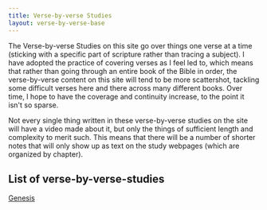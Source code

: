 ```yaml
---
title: Verse-by-verse Studies
layout: verse-by-verse-base
---
```


<!--

The verse-by-verse studies on this site provide detailed interpretation, in the manner of an opinionated technical commentary. Their primary purpose is to establish the meaning of the text with a rigorous, step-by-step approach that leaves nothing out, sacrificing a degree of brevity for depth.

So what is the difference between the verse-by-verse studies and study notes on this site? The short version is that the verse-by-verse studies justify the interpretations presented, while the study notes simply assert them. The study notes also contain helpful notes for intermediate students of Greek/Hebrew (notes not so much focused on establishing meaning as saving time for such students), while the verse-by-verse studies often include an embedded original translation of the text (currently more for the Greek New Testament than the Hebrew Old Testament; my Greek is stronger than my Hebrew).
-->

The Verse-by-verse Studies on this site go over things one verse at a time (sticking with a specific part of scripture rather than tracing a subject). I have adopted the practice of covering verses as I feel led to, which means that rather than going through an entire book of the Bible in order, the verse-by-verse content on this site will tend to be more scattershot, tackling some difficult verses here and there across many different books. Over time, I hope to have the coverage and continuity increase, to the point it isn't so sparse.

Not every single thing written in these verse-by-verse studies on the site will have a video made about it, but only the things of sufficient length and complexity to merit such. This means that there will be a number of shorter notes that will only show up as text on the study webpages (which are organized by chapter).

## List of verse-by-verse-studies

<div class="list-item">
	<div class="list-item-title-row">
		<a href="genesis" class="list-item-title">Genesis</a>
	</div>
</div>

<!-- <ul> -->
<!-- <li><a href="genesis">Genesis</a></li> -->
<!-- <li><a href="exodus">Exodus</a></li> -->
<!-- <li><a href="leviticus">Leviticus</a></li> -->
<!-- <li><a href="numbers">Numbers</a></li> -->
<!-- <li><a href="deuteronomy">Deuteronomy</a></li> -->
<!-- <li><a href="joshua">Joshua</a></li> -->
<!-- <li><a href="judges">Judges</a></li> -->
<!-- <li><a href="ruth">Ruth</a></li> -->
<!-- <li><a href="1-samuel">1 Samuel</a></li> -->
<!-- <li><a href="2-samuel">2 Samuel</a></li> -->
<!-- <li><a href="1-kings">1 Kings</a></li> -->
<!-- <li><a href="2-kings">2 Kings</a></li> -->
<!-- <li><a href="1-chronicles">1 Chronicles</a></li> -->
<!-- <li><a href="2-chronicles">2 Chronicles</a></li> -->
<!-- <li><a href="ezra">Ezra</a></li> -->
<!-- <li><a href="nehemiah">Nehemiah</a></li> -->
<!-- <li><a href="esther">Esther</a></li> -->
<!-- <li><a href="job">Job</a></li> -->
<!-- <li><a href="psalm">Psalm</a></li> -->
<!-- <li><a href="proverbs">Proverbs</a></li> -->
<!-- <li><a href="ecclesiastes">Ecclesiastes</a></li> -->
<!-- <li><a href="song-of-solomon">Song of Solomon</a></li> -->
<!-- <li><a href="isaiah">Isaiah</a></li> -->
<!-- <li><a href="jeremiah">Jeremiah</a></li> -->
<!-- <li><a href="lamentations">Lamentations</a></li> -->
<!-- <li><a href="ezekiel">Ezekiel</a></li> -->
<!-- <li><a href="daniel">Daniel</a></li> -->
<!-- <li><a href="hosea">Hosea</a></li> -->
<!-- <li><a href="joel">Joel</a></li> -->
<!-- <li><a href="amos">Amos</a></li> -->
<!-- <li><a href="obadiah">Obadiah</a></li> -->
<!-- <li><a href="jonah">Jonah</a></li> -->
<!-- <li><a href="micah">Micah</a></li> -->
<!-- <li><a href="nahum">Nahum</a></li> -->
<!-- <li><a href="habakkuk">Habakkuk</a></li> -->
<!-- <li><a href="zephaniah">Zephaniah</a></li> -->
<!-- <li><a href="haggai">Haggai</a></li> -->
<!-- <li><a href="zechariah">Zechariah</a></li> -->
<!-- <li><a href="malachi">Malachi</a></li> -->
<!-- <li><a href="matthew">Matthew</a></li> -->
<!-- <li><a href="mark">Mark</a></li> -->
<!-- <li><a href="luke">Luke</a></li> -->
<!-- <li><a href="john">John</a></li> -->
<!-- <li><a href="acts">Acts</a></li> -->
<!-- <li><a href="romans">Romans</a></li> -->
<!-- <li><a href="1-corinthians">1 Corinthians</a></li> -->
<!-- <li><a href="2-corinthians">2 Corinthians</a></li> -->
<!-- <li><a href="galatians">Galatians</a></li> -->
<!-- <li><a href="ephesians">Ephesians</a></li> -->
<!-- <li><a href="philippians">Philippians</a></li> -->
<!-- <li><a href="colossians">Colossians</a></li> -->
<!-- <li><a href="1-thessalonians">1 Thessalonians</a></li> -->
<!-- <li><a href="2-thessalonians">2 Thessalonians</a></li> -->
<!-- <li><a href="1-timothy">1 Timothy</a></li> -->
<!-- <li><a href="2-timothy">2 Timothy</a></li> -->
<!-- <li><a href="titus">Titus</a></li> -->
<!-- <li><a href="philemon">Philemon</a></li> -->
<!-- <li><a href="hebrews">Hebrews</a></li> -->
<!-- <li><a href="james">James</a></li> -->
<!-- <li><a href="1-peter">1 Peter</a></li> -->
<!-- <li><a href="2-peter">2 Peter</a></li> -->
<!-- <li><a href="1-john">1 John</a></li> -->
<!-- <li><a href="2-john">2 John</a></li> -->
<!-- <li><a href="3-john">3 John</a></li> -->
<!-- <li><a href="jude">Jude</a></li> -->
<!-- <li><a href="revelation">Revelation</a></li> -->
<!-- </ul> -->
